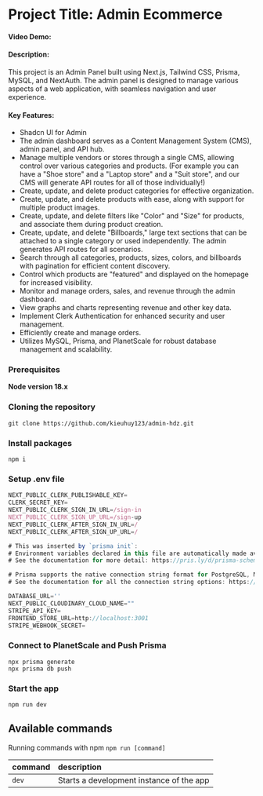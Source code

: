 # Project Title: Admin Ecommerce
#### Video Demo:  <URL HERE>
#### Description:
This project is an Admin Panel built using Next.js, Tailwind CSS, Prisma, MySQL, and NextAuth. The admin panel is designed to manage various aspects of a web application, with seamless navigation and user experience.

#### Key Features:
- Shadcn UI for Admin
- The admin dashboard serves as a Content Management System (CMS), admin panel, and API hub.
- Manage multiple vendors or stores through a single CMS, allowing control over various categories and products. (For example you can have a "Shoe store" and a "Laptop store" and a "Suit store", and our CMS will generate API routes for all of those individually!)
- Create, update, and delete product categories for effective organization.
- Create, update, and delete products with ease, along with support for multiple product images.
- Create, update, and delete filters like "Color" and "Size" for products, and associate them during product creation.
- Create, update, and delete "Billboards," large text sections that can be attached to a single category or used independently. The admin generates API routes for all scenarios.
- Search through all categories, products, sizes, colors, and billboards with pagination for efficient content discovery.
- Control which products are "featured" and displayed on the homepage for increased visibility.
- Monitor and manage orders, sales, and revenue through the admin dashboard.
- View graphs and charts representing revenue and other key data.
- Implement Clerk Authentication for enhanced security and user management.
- Efficiently create and manage orders.
- Utilizes MySQL, Prisma, and PlanetScale for robust database management and scalability.
### Prerequisites

**Node version 18.x**

### Cloning the repository

```shell
git clone https://github.com/kieuhuy123/admin-hdz.git
```

### Install packages

```shell
npm i
```

### Setup .env file

```js
NEXT_PUBLIC_CLERK_PUBLISHABLE_KEY=
CLERK_SECRET_KEY=
NEXT_PUBLIC_CLERK_SIGN_IN_URL=/sign-in
NEXT_PUBLIC_CLERK_SIGN_UP_URL=/sign-up
NEXT_PUBLIC_CLERK_AFTER_SIGN_IN_URL=/
NEXT_PUBLIC_CLERK_AFTER_SIGN_UP_URL=/

# This was inserted by `prisma init`:
# Environment variables declared in this file are automatically made available to Prisma.
# See the documentation for more detail: https://pris.ly/d/prisma-schema#accessing-environment-variables-from-the-schema

# Prisma supports the native connection string format for PostgreSQL, MySQL, SQLite, SQL Server, MongoDB and CockroachDB.
# See the documentation for all the connection string options: https://pris.ly/d/connection-strings

DATABASE_URL=''
NEXT_PUBLIC_CLOUDINARY_CLOUD_NAME=""
STRIPE_API_KEY=
FRONTEND_STORE_URL=http://localhost:3001
STRIPE_WEBHOOK_SECRET=
```

### Connect to PlanetScale and Push Prisma

```shell
npx prisma generate
npx prisma db push
```

### Start the app

```shell
npm run dev
```

## Available commands

Running commands with npm `npm run [command]`

| command | description                              |
| :------ | :--------------------------------------- |
| `dev`   | Starts a development instance of the app |
